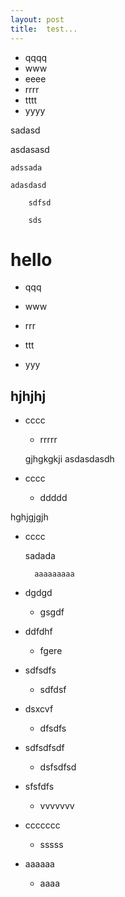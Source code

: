```yaml
---
layout: post
title:	test...
---
```


* qqqq
* www
* eeee
* rrrr
* tttt
* yyyy


sadasd

asdasasd

	adssada

	adasdasd

		sdfsd

		sds


# hello


* qqq

* www

* rrr

* ttt

* yyy


## hjhjhj


* cccc
	* rrrrr

	gjhgkgkji
	asdasdasdh

* cccc

	* ddddd

hghjgjgjh

* cccc

	sadada

		aaaaaaaaa



* dgdgd

	* gsgdf

* ddfdhf

	* fgere

* sdfsdfs

	* sdfdsf

* dsxcvf

	* dfsdfs

* sdfsdfsdf

	* dsfsdfsd

* sfsfdfs

	* vvvvvvv

* ccccccc

	* sssss

* aaaaaa

	* aaaa

